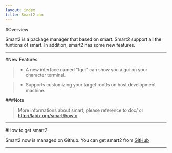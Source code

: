 ```yaml
---
layout: index
title: Smart2-doc
---
```


#Overview

Smart2 is a package manager that based on smart. Smart2 support all the funtions of smart. In addition, smart2 has some new features.

------

#New Features

> * A new interface named "tgui" can show you a gui on your character terminal.

> * Supports customizing your target rootfs on host development machine.
   
###Note

> More informations about smart, please reference to doc/ or http://labix.org/smart/howto.
   
------

#How to get smart2
  
Smart2 now is managed on Github. You can get smart2 from [GitHub](https://github.com/ubinux/smart2.git)

------
